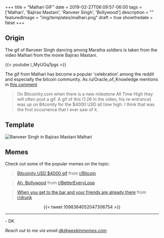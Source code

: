 +++
title = "Malhari GIF"
date = 2019-02-27T06:09:57-06:00
tags = ['Malhari', 'Bajirao Mastani', 'Ranveer Singh', 'Bollywood']
description = ""
featuredImage = "img/templates/malhari.png"
draft = true
showthedate = false
+++

## Origin


The gif of Ranveer Singh dancing among Maratha soldiers is taken from the video Malhari from the movie Bajirao Mastani.

{{< youtube l_MyUGq7pgs >}}


The gif from Malhari has become a popular 'celebration' among the reddit and especially the bitcoin community. As /u/Oracle_of_Knowledge mentions in [this comment](https://www.reddit.com/r/Bitcoin/comments/7huxnh/12k_que_the_music_release_the_memes/dqu8h5d/)

> On Bitcoinity.com when there is a new milestone All Time High they will often post a gif.
> A gif of this (1:26 in the video, his re-entrance) was up on Bitconity for the $4000 USD all time high. I think that was the first occurrence that I ever saw of it.


## Template

![Ranveer Singh in Bajirao Mastani Malhari](img/templates/malhari.gif)

## Memes

Check out some of the popular memes on the topic:

<script async src="//embed.redditmedia.com/widgets/platform.js" charset="UTF-8"></script>

<blockquote class="reddit-card" data-card-created="1551271547"><a href="https://www.reddit.com/r/Bitcoin/comments/6tcg99/bitcoinity_usd_4000_gif/">Bitcoinity USD $4000 gif</a> from <a href="http://www.reddit.com/r/Bitcoin">r/Bitcoin</a></blockquote>

<blockquote class="reddit-card" data-card-created="1551270917"><a href="https://www.reddit.com/r/BetterEveryLoop/comments/6uah1i/ah_bollywood/">Ah, Bollywood</a> from <a href="http://www.reddit.com/r/BetterEveryLoop">r/BetterEveryLoop</a></blockquote>


<blockquote class="reddit-card" data-card-created="1551271386"><a href="https://www.reddit.com/r/drunk/comments/71gzc1/when_you_get_to_the_bar_and_your_friends_are/">When you get to the bar and your friends are already there</a> from <a href="http://www.reddit.com/r/drunk">r/drunk</a></blockquote>

<center> {{< tweet 1098364052047306754 >}} </center>

---
\- DK

*Reach out to me via email [dk@weekinmemes.com](mailto:dk@weekinmemes.com)*






